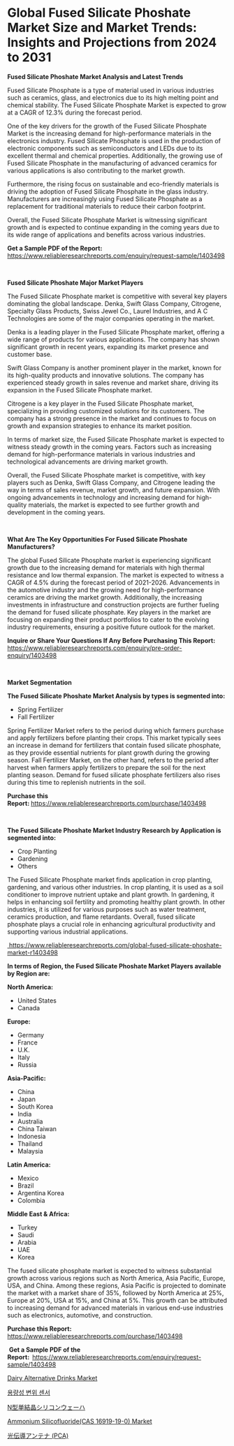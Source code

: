 <p><h1>Global Fused Silicate Phoshate Market Size and Market Trends: Insights and Projections from 2024 to 2031</h1></p><p><strong>Fused Silicate Phoshate Market Analysis and Latest Trends</strong></p>
<p><p>Fused Silicate Phosphate is a type of material used in various industries such as ceramics, glass, and electronics due to its high melting point and chemical stability. The Fused Silicate Phosphate Market is expected to grow at a CAGR of 12.3% during the forecast period. </p><p>One of the key drivers for the growth of the Fused Silicate Phosphate Market is the increasing demand for high-performance materials in the electronics industry. Fused Silicate Phosphate is used in the production of electronic components such as semiconductors and LEDs due to its excellent thermal and chemical properties. Additionally, the growing use of Fused Silicate Phosphate in the manufacturing of advanced ceramics for various applications is also contributing to the market growth.</p><p>Furthermore, the rising focus on sustainable and eco-friendly materials is driving the adoption of Fused Silicate Phosphate in the glass industry. Manufacturers are increasingly using Fused Silicate Phosphate as a replacement for traditional materials to reduce their carbon footprint.</p><p>Overall, the Fused Silicate Phosphate Market is witnessing significant growth and is expected to continue expanding in the coming years due to its wide range of applications and benefits across various industries.</p></p>
<p><strong>Get a Sample PDF of the Report:&nbsp;</strong> <a href="https://www.reliableresearchreports.com/enquiry/request-sample/1403498">https://www.reliableresearchreports.com/enquiry/request-sample/1403498</a></p>
<p>&nbsp;</p>
<p><strong>Fused Silicate Phoshate Major Market Players</strong></p>
<p><p>The Fused Silicate Phosphate market is competitive with several key players dominating the global landscape. Denka, Swift Glass Company, Citrogene, Specialty Glass Products, Swiss Jewel Co., Laurel Industries, and A C Technologies are some of the major companies operating in the market.</p><p>Denka is a leading player in the Fused Silicate Phosphate market, offering a wide range of products for various applications. The company has shown significant growth in recent years, expanding its market presence and customer base.</p><p>Swift Glass Company is another prominent player in the market, known for its high-quality products and innovative solutions. The company has experienced steady growth in sales revenue and market share, driving its expansion in the Fused Silicate Phosphate market.</p><p>Citrogene is a key player in the Fused Silicate Phosphate market, specializing in providing customized solutions for its customers. The company has a strong presence in the market and continues to focus on growth and expansion strategies to enhance its market position.</p><p>In terms of market size, the Fused Silicate Phosphate market is expected to witness steady growth in the coming years. Factors such as increasing demand for high-performance materials in various industries and technological advancements are driving market growth.</p><p>Overall, the Fused Silicate Phosphate market is competitive, with key players such as Denka, Swift Glass Company, and Citrogene leading the way in terms of sales revenue, market growth, and future expansion. With ongoing advancements in technology and increasing demand for high-quality materials, the market is expected to see further growth and development in the coming years.</p></p>
<p>&nbsp;</p>
<p><strong>What Are The Key Opportunities For Fused Silicate Phoshate Manufacturers?</strong></p>
<p><p>The global Fused Silicate Phosphate market is experiencing significant growth due to the increasing demand for materials with high thermal resistance and low thermal expansion. The market is expected to witness a CAGR of 4.5% during the forecast period of 2021-2026. Advancements in the automotive industry and the growing need for high-performance ceramics are driving the market growth. Additionally, the increasing investments in infrastructure and construction projects are further fueling the demand for fused silicate phosphate. Key players in the market are focusing on expanding their product portfolios to cater to the evolving industry requirements, ensuring a positive future outlook for the market.</p></p>
<p><strong>Inquire or Share Your Questions If Any Before Purchasing This Report:</strong> <a href="https://www.reliableresearchreports.com/enquiry/pre-order-enquiry/1403498">https://www.reliableresearchreports.com/enquiry/pre-order-enquiry/1403498</a></p>
<p>&nbsp;</p>
<p><strong>Market Segmentation</strong></p>
<p><strong>The Fused Silicate Phoshate Market Analysis by types is segmented into:</strong></p>
<p><ul><li>Spring Fertilizer</li><li>Fall Fertilizer</li></ul></p>
<p><p>Spring Fertilizer Market refers to the period during which farmers purchase and apply fertilizers before planting their crops. This market typically sees an increase in demand for fertilizers that contain fused silicate phosphate, as they provide essential nutrients for plant growth during the growing season. Fall Fertilizer Market, on the other hand, refers to the period after harvest when farmers apply fertilizers to prepare the soil for the next planting season. Demand for fused silicate phosphate fertilizers also rises during this time to replenish nutrients in the soil.</p></p>
<p><strong>Purchase this Report:&nbsp;</strong><a href="https://www.reliableresearchreports.com/purchase/1403498">https://www.reliableresearchreports.com/purchase/1403498</a></p>
<p>&nbsp;</p>
<p><strong>The Fused Silicate Phoshate Market Industry Research by Application is segmented into:</strong></p>
<p><ul><li>Crop Planting</li><li>Gardening</li><li>Others</li></ul></p>
<p><p>The Fused Silicate Phosphate market finds application in crop planting, gardening, and various other industries. In crop planting, it is used as a soil conditioner to improve nutrient uptake and plant growth. In gardening, it helps in enhancing soil fertility and promoting healthy plant growth. In other industries, it is utilized for various purposes such as water treatment, ceramics production, and flame retardants. Overall, fused silicate phosphate plays a crucial role in enhancing agricultural productivity and supporting various industrial applications.</p></p>
<p><a href="https://www.reliableresearchreports.com/global-fused-silicate-phoshate-market-r1403498">&nbsp;https://www.reliableresearchreports.com/global-fused-silicate-phoshate-market-r1403498</a></p>
<p><strong>In terms of Region, the Fused Silicate Phoshate Market Players available by Region are:</strong></p>
<p>
    <p> <strong> North America: </strong>
        <ul>
            <li>United States</li>
            <li>Canada</li>
        </ul>
        </p> 
    <p> <strong> Europe: </strong>
        <ul>
            <li>Germany</li>
            <li>France</li>
            <li>U.K.</li>
            <li>Italy</li>
            <li>Russia</li>
        </ul>
        </p> 
    <p> <strong> Asia-Pacific: </strong>
        <ul>
            <li>China</li>
            <li>Japan</li>
            <li>South Korea</li>
            <li>India</li>
            <li>Australia</li>
            <li>China Taiwan</li>
            <li>Indonesia</li>
            <li>Thailand</li>
            <li>Malaysia</li>
        </ul>
        </p> 
    <p> <strong> Latin America: </strong>
        <ul>
            <li>Mexico</li>
            <li>Brazil</li>
            <li>Argentina Korea</li>
            <li>Colombia</li>
        </ul>
        </p> 
    <p> <strong> Middle East & Africa: </strong>
        <ul>
            <li>Turkey</li>
            <li>Saudi</li>
            <li>Arabia</li>
            <li>UAE</li>
            <li>Korea</li>
        </ul>
    </p>
    </p>
<p><p>The fused silicate phosphate market is expected to witness substantial growth across various regions such as North America, Asia Pacific, Europe, USA, and China. Among these regions, Asia Pacific is projected to dominate the market with a market share of 35%, followed by North America at 25%, Europe at 20%, USA at 15%, and China at 5%. This growth can be attributed to increasing demand for advanced materials in various end-use industries such as electronics, automotive, and construction.</p></p>
<p><strong>Purchase this Report: </strong><a href="https://www.reliableresearchreports.com/purchase/1403498">https://www.reliableresearchreports.com/purchase/1403498</a></p>
<p>&nbsp;<strong>Get a Sample PDF of the Report:&nbsp;&nbsp;</strong><a href="https://www.reliableresearchreports.com/enquiry/request-sample/1403498">https://www.reliableresearchreports.com/enquiry/request-sample/1403498</a></p>
<p><strong></strong></p>
<p><p><a href="https://issuu.com/reportprime-2/docs/dairy-alternative-drinks-market-size-2030.pptx">Dairy Alternative Drinks Market</a></p><p><a href="https://github.com/berlianaparadilla48/Market-Research-Report-List-1/blob/main/7913739124477.md">용량성 변위 센서</a></p><p><a href="https://github.com/bevdtkn4419963/Market-Research-Report-List-2/blob/main/8431349114345.md">N型単結晶シリコンウェーハ</a></p><p><a href="https://www.linkedin.com/pulse/ammonium-silicofluoridecas-16919-19-0-market-provides-detailed-tgihf">Ammonium Silicofluoride(CAS 16919-19-0) Market</a></p><p><a href="https://github.com/lababdou/Market-Research-Report-List-4/blob/main/6456678114344.md">光伝導アンテナ (PCA)</a></p></p>
